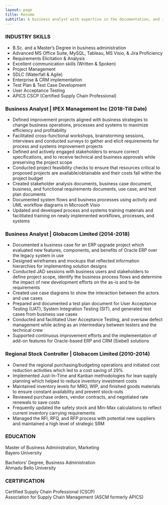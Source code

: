 ```yaml
---
layout: page
title: Resume
subtitle: A business analyst with expertise in the documentation, and implementation of system and process improvements, and in leading cross-functional teams to drive the achievement of business objectives. An outstanding communicator with project management skills seeking the opportunity to utilize his skills and experience in a product development role.
---
```


### INDUSTRY SKILLS

-	B.Sc. and a Master’s Degree in business administration
-	Advanced MS Office Suite, MySQL, Tableau, MS Visio, & Jira Proficiency
-	Requirements Elicitation & Analysis
-	Excellent communication skills (Written & Spoken)
-	Project Management
-	SDLC (Waterfall & Agile)
-	Enterprise & CRM implementation
-	Test Plan & Test Case Development
-	User Acceptance Testing
-	APICS CSCP (Certified Supply Chain Professional)


### Business Analyst | 			   	    IPEX Management Inc             	   (2018-Till Date)

- Defined improvement projects aligned with business strategies to change business operations, processes and systems to maximize efficiency and profitability 
- Facilitated cross-functional workshops, brainstorming sessions, interviews and conducted surveys to gather and elicit requirements for process and systems improvement projects 
- Defined and actively engaged stakeholders to ensure correct specifications, and to receive technical and  business approvals while preserving the project scope 
- Conducted project feasibility checks to ensure that resources critical to proposed projects are available/obtainable and their costs fall within the project budget
- Created stakeholder analysis documents, business case document, business, and functional requirements documents, use case, and test plan documents
- Documented system flows and business processes using activity and UML workflow diagrams in Microsoft Visio
- Updated and developed process and systems training materials and facilitated training on newly implemented workflows, processes, and systems


### Business Analyst |					Globacom Limited         (2014-2018)

- Documented a business case for an ERP upgrade project which evaluated new features, components, and benefits of Oracle ERP over the legacy system in use 
- Designed wireframes and mockups that reflected information hierarchies for implementing solution designs
- Conducted JAD sessions with business users and stakeholders to define project scope, identify the business process flows and determine the impact of new development efforts on the as-is and to-be requirements
- Created use case diagrams to show the interaction between the actors and use cases
- Prepared and documented a test plan document for User Acceptance Testing (UAT), System Integration Testing (SIT), and generated test cases from business use cases 
- Conducted and facilitated User Acceptance Testing, and oversaw defect management while acting as an intermediary between testers and the technical crew
- Supported continuous improvement efforts and the implementation of add-on features for Oracle-based ERP and CRM (Siebel) solutions 


### Regional Stock Controller |	        		     Globacom Limited                   (2010-2014)

- Owned the regional purchasing/budgeting operations and initiated cost reduction activities which led to a cost saving of 29%
- Implemented Just-In-Time and Kanban methodologies for lean supply planning which helped to reduce inventory investment costs
- Maintained inventory levels for MRO, WIP, and finished goods materials to ensure constant availability and prevent stock-outs
- Reviewed purchase orders, vendor contracts, and negotiated rate renewals to save costs
- Frequently updated the safety stock and Min-Max calculations to reflect current inventory carrying requirements
- Managed the RFI, RFQ, and RFP process with potential new suppliers and maintained a high level of strategic SRM


### EDUCATION

Master of Business Administration, Marketing     						     
Bayero University

Bachelors’ Degree, Business Administration 							     
Ahmadu Bello University


### CERTIFICATION

Certified Supply Chain Professional (CSCP) 						    	     
Association for Supply Chain Management (ASCM formerly APICS)


